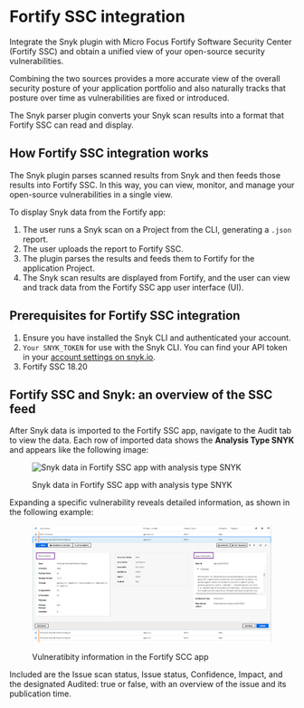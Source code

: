 # Fortify SSC integration

Integrate the Snyk plugin with Micro Focus Fortify Software Security Center (Fortify SSC) and obtain a unified view of your open-source security vulnerabilities.

Combining the two sources provides a more accurate view of the overall security posture of your application portfolio and also naturally tracks that posture over time as vulnerabilities are fixed or introduced.

The Snyk parser plugin converts your Snyk scan results into a format that Fortify SSC can read and display.

## How Fortify SSC integration works

The Snyk plugin parses scanned results from Snyk and then feeds those results into Fortify SSC. In this way, you can view, monitor, and manage your open-source vulnerabilities in a single view.

To display Snyk data from the Fortify app:

1. The user runs a Snyk scan on a Project from the CLI, generating a `.json` report.
2. The user uploads the report to Fortify SSC.
3. The plugin parses the results and feeds them to Fortify for the application Project.
4. The Snyk scan results are displayed from Fortify, and the user can view and track data from the Fortify SSC app user interface (UI).

## Prerequisites for Fortify SSC integration

1. Ensure you have installed the Snyk CLI and authenticated your account.
2. `Your SNYK_TOKEN` for use with the Snyk CLI. You can find your API token in your [account settings on snyk.io](https://app.snyk.io/account/).
3. Fortify SSC 18.20

## Fortify SSC and Snyk: an overview of the SSC feed

After Snyk data is imported to the Fortify SSC app, navigate to the Audit tab to view the data. Each row of imported data shows the **Analysis Type SNYK** and appears like the following image:

<figure><img src="../../.gitbook/assets/uuid-f0589274-f59a-1834-6e85-7abdc09b42e9-en.png" alt="Snyk data in Fortify SSC app with analysis type SNYK"><figcaption><p>Snyk data in Fortify SSC app with analysis type SNYK</p></figcaption></figure>

Expanding a specific vulnerability reveals detailed information, as shown in the following example:

<figure><img src="../../.gitbook/assets/image (1) (1) (1) (1) (1) (1) (1) (1) (1) (1) (1) (1) (1) (1) (1) (1) (1) (1) (1) (1) (1) (1) (1) (1) (1) (1) (1) (1) (1) (1) (1) (1) (1) (1) (1) (1) (1).png" alt="Vulneratibity information in the Fortify SCC app"><figcaption><p>Vulneratibity information in the Fortify SCC app</p></figcaption></figure>

Included are the Issue scan status, Issue status, Confidence, Impact, and the designated Audited: true or false, with an overview of the issue and its publication time.
